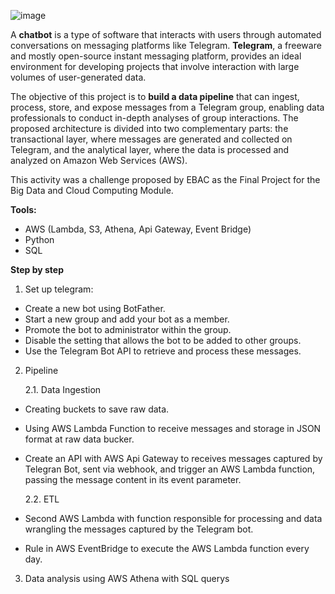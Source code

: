 ![image](https://github.com/user-attachments/assets/6ac2f8c3-fffc-44bc-98b3-e8e260967025)


A **chatbot** is a type of software that interacts with users through automated conversations on messaging platforms like Telegram. **Telegram**, a freeware and mostly open-source instant messaging platform, provides an ideal environment for developing projects that involve interaction with large volumes of user-generated data.

The objective of this project is to **build a data pipeline** that can ingest, process, store, and expose messages from a Telegram group, enabling data professionals to conduct in-depth analyses of group interactions. The proposed architecture is divided into two complementary parts: the transactional layer, where messages are generated and collected on Telegram, and the analytical layer, where the data is processed and analyzed on Amazon Web Services (AWS).

This activity was a challenge proposed by EBAC as the Final Project for the Big Data and Cloud Computing Module.

**Tools:**
- AWS (Lambda, S3, Athena, Api Gateway, Event Bridge)
- Python
- SQL
  
**Step by step**
1. Set up telegram:
* Create a new bot using BotFather.
* Start a new group and add your bot as a member.
* Promote the bot to administrator within the group.
* Disable the setting that allows the bot to be added to other groups.
* Use the Telegram Bot API to retrieve and process these messages.
2. Pipeline
  
   2.1. Data Ingestion
* Creating buckets to save raw data.
* Using AWS Lambda Function to receive messages and storage in JSON format at raw data bucker.
* Create an API with AWS Api Gateway to receives messages captured by Telegran Bot, sent via webhook, and trigger an AWS Lambda function, passing the message content in its event parameter.
  
  2.2. ETL
* Second AWS Lambda with function responsible for processing and data wrangling the messages captured by the Telegram bot.
* Rule in AWS EventBridge to execute the AWS Lambda function every day.
3. Data analysis using AWS Athena with SQL querys

